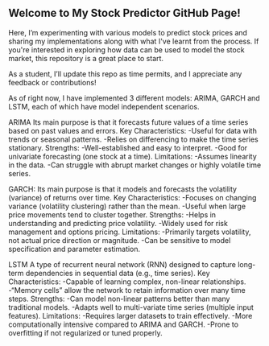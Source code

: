 ## Welcome to My Stock Predictor GitHub Page!
Here, I’m experimenting with various models to predict stock prices and sharing my implementations along with what I've learnt from the process. If you're interested in exploring how data can be used to model the stock market, this repository is a great place to start.

As a student, I’ll update this repo as time permits, and I appreciate any feedback or contributions!

As of right now, I have implemented 3 different models:
ARIMA, GARCH and LSTM, each of which have model independent scenarios.

ARIMA
Its main purpose is that it forecasts future values of a time series based on past values and errors.
Key Characteristics:
  -Useful for data with trends or seasonal patterns.
  -Relies on differencing to make the time series stationary.
Strengths:
  -Well-established and easy to interpret.
  -Good for univariate forecasting (one stock at a time).
Limitations:
  -Assumes linearity in the data.
  -Can struggle with abrupt market changes or highly volatile time series.

GARCH:
Its main purpose is that it models and forecasts the volatility (variance) of returns over time.
Key Characteristics:
  -Focuses on changing variance (volatility clustering) rather than the mean.
  -Useful when large price movements tend to cluster together.
Strengths:
  -Helps in understanding and predicting price volatility.
  -Widely used for risk management and options pricing.
Limitations:
  -Primarily targets volatility, not actual price direction or magnitude.
  -Can be sensitive to model specification and parameter estimation.


LSTM
A type of recurrent neural network (RNN) designed to capture long-term dependencies in sequential data (e.g., time series).
Key Characteristics:
  -Capable of learning complex, non-linear relationships.
  -“Memory cells” allow the network to retain information over many time steps.
Strengths:
  -Can model non-linear patterns better than many traditional models.
  -Adapts well to multi-variate time series (multiple input features).
Limitations:
  -Requires larger datasets to train effectively.
  -More computationally intensive compared to ARIMA and GARCH.
  -Prone to overfitting if not regularized or tuned properly.
